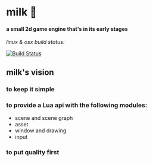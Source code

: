 # milk 🥛 
#### a small 2d game engine that's in its early stages

*linux & osx build status:*

[![Build Status](https://travis-ci.org/Straskal/milk.svg?branch=master)](https://travis-ci.org/Straskal/milk)

## milk's vision 

### to keep it simple
### to provide a Lua api with the following modules:
* scene and scene graph
* asset
* window and drawing
* input

### to put quality first
